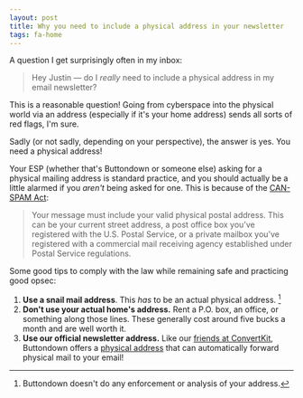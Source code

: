 ```yaml
---
layout: post
title: Why you need to include a physical address in your newsletter
tags: fa-home
---
```

A question I get surprisingly often in my inbox:

> Hey Justin — do I _really_ need to include a physical address in my email newsletter?

This is a reasonable question! Going from cyberspace into the physical world via an address (especially if it's your home address) sends all sorts of red flags, I'm sure.

Sadly (or not sadly, depending on your perspective), the answer is yes.  You need a physical address!

Your ESP (whether that's Buttondown or someone else) asking for a physical mailing address is standard practice, and you should actually be a little alarmed if you _aren't_ being asked for one.  This is because of the [CAN-SPAM Act](https://www.ftc.gov/tips-advice/business-center/guidance/can-spam-act-compliance-guide-business):

> Your message must include your valid physical postal address. This can be your current street address, a post office box you’ve registered with the U.S. Postal Service, or a private mailbox you’ve registered with a commercial mail receiving agency established under Postal Service regulations.

Some good tips to comply with the law while remaining safe and practicing good opsec:

1. **Use a snail mail address**.  This _has_ to be an actual physical address.  [^1]
2. **Don't use your actual home's address.**  Rent a P.O. box, an office, or something along those lines.  These generally cost around five bucks a month and are well worth it.
3. **Use our official newsletter address.** Like our [friends at ConvertKit](https://help.convertkit.com/en/articles/2502494-alternatives-for-your-physical-address?lmref=7geofA), Buttondown offers a [physical address](https://www.notion.so/b657ff246c884b6e82327449a114ea4e?v=1d857c36b82f452ea28afdf7844eea49&p=164a40bedd444dcfb6990cfefbe11dcd) that can automatically forward physical mail to your email!


[^1]: Buttondown doesn't do any enforcement or analysis of your address.


